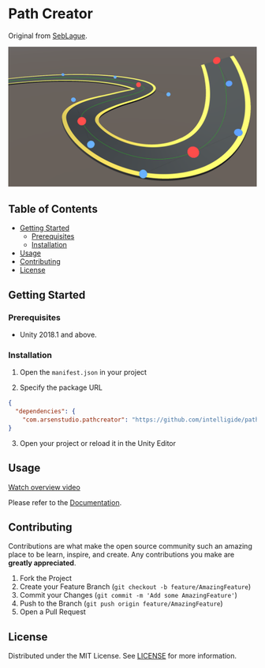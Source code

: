 # Path Creator

Original from [SebLague](https://github.com/SebLague/Path-Creator).

![Path Creator](Documentation~/images/preview.png)

## Table of Contents

* [Getting Started](#getting-started)
  * [Prerequisites](#prerequisites)
  * [Installation](#installation)
* [Usage](#usage)
* [Contributing](#contributing)
* [License](#license)

## Getting Started

### Prerequisites

* Unity 2018.1 and above.

### Installation

1. Open the `manifest.json` in your project

2. Specify the package URL

```json
{
  "dependencies": {
    "com.arsenstudio.pathcreator": "https://github.com/intelligide/pathcreator.git"
}
```

3. Open your project or reload it in the Unity Editor

## Usage

[Watch overview video](https://www.youtube.com/watch?v=saAQNRSYU9k)

Please refer to the [Documentation](https://docs.google.com/document/d/1-FInNfD2GC-fVXO6KyeTSp9OSKst5AzLxDaBRb69b-Y/edit?usp=sharing).

## Contributing

Contributions are what make the open source community such an amazing place to be learn, inspire, and create. Any contributions you make are **greatly appreciated**.

1. Fork the Project
2. Create your Feature Branch (`git checkout -b feature/AmazingFeature`)
3. Commit your Changes (`git commit -m 'Add some AmazingFeature'`)
4. Push to the Branch (`git push origin feature/AmazingFeature`)
5. Open a Pull Request

## License

Distributed under the MIT License. See [LICENSE](LICENSE.txt) for more information.
